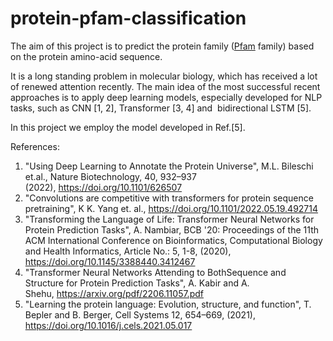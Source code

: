 # protein-pfam-classification
The aim of this project is to predict the protein family ([Pfam](https://https://en.wikipedia.org/wiki/Pfam) family) based on the protein amino-acid sequence.

It is a long standing problem in molecular biology, which has received a lot of renewed attention recently. The main idea of the most successful recent approaches is to apply deep learning models, especially developed for NLP tasks, such as CNN [1, 2], Transformer [3, 4] and  bidirectional LSTM [5].

In this project we employ the model developed in Ref.[5].

References:

1. "Using Deep Learning to Annotate the Protein Universe", M.L. Bileschi et.al., Nature Biotechnology, 40, 932–937 (2022), https://doi.org/10.1101/626507
2. "Convolutions are competitive with transformers for protein sequence pretraining", K K. Yang et. al., https://doi.org/10.1101/2022.05.19.492714
3. "Transforming the Language of Life: Transformer Neural Networks for Protein Prediction Tasks",
A. Nambiar, BCB '20: Proceedings of the 11th ACM International Conference on Bioinformatics, Computational Biology and Health Informatics, Article No.: 5, 1-8, (2020), https://doi.org/10.1145/3388440.3412467
4. "Transformer Neural Networks Attending to BothSequence and Structure for Protein Prediction Tasks", A. Kabir and A. Shehu, https://arxiv.org/pdf/2206.11057.pdf
5. "Learning the protein language: Evolution, structure, and function", T. Bepler and B. Berger, Cell Systems 12, 654–669, (2021), https://doi.org/10.1016/j.cels.2021.05.017
